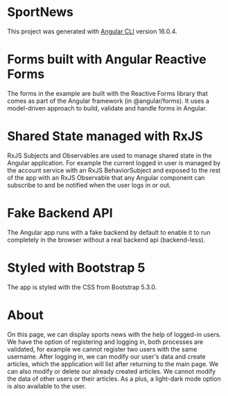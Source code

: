 # SportNews
This project was generated with [Angular CLI](https://github.com/angular/angular-cli) version 16.0.4.

# Forms built with Angular Reactive Forms
The forms in the example are built with the Reactive Forms library that comes as part of the Angular framework (in @angular/forms). It uses a model-driven approach to build, validate and handle forms in Angular.

# Shared State managed with RxJS
RxJS Subjects and Observables are used to manage shared state in the Angular application. For example the current logged in user is managed by the account service with an RxJS BehaviorSubject and exposed to the rest of the app with an RxJS Observable that any Angular component can subscribe to and be notified when the user logs in or out.

# Fake Backend API
The Angular app runs with a fake backend by default to enable it to run completely in the browser without a real backend api (backend-less).

# Styled with Bootstrap 5
The app is styled with the CSS from Bootstrap 5.3.0.

# About
On this page, we can display sports news with the help of logged-in users. We have the option of registering and logging in, both processes are validated, for example we cannot register two users with the same username.
After logging in, we can modify our user's data and create articles, which the application will list after returning to the main page. We can also modify or delete our already created articles. We cannot modify the data of other users or their articles.
As a plus, a light-dark mode option is also available to the user.